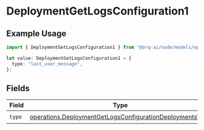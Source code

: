 # DeploymentGetLogsConfiguration1

## Example Usage

```typescript
import { DeploymentGetLogsConfiguration1 } from "@orq-ai/node/models/operations";

let value: DeploymentGetLogsConfiguration1 = {
  type: "last_user_message",
};
```

## Fields

| Field                                                                                                                                | Type                                                                                                                                 | Required                                                                                                                             | Description                                                                                                                          |
| ------------------------------------------------------------------------------------------------------------------------------------ | ------------------------------------------------------------------------------------------------------------------------------------ | ------------------------------------------------------------------------------------------------------------------------------------ | ------------------------------------------------------------------------------------------------------------------------------------ |
| `type`                                                                                                                               | [operations.DeploymentGetLogsConfigurationDeploymentsType](../../models/operations/deploymentgetlogsconfigurationdeploymentstype.md) | :heavy_check_mark:                                                                                                                   | N/A                                                                                                                                  |